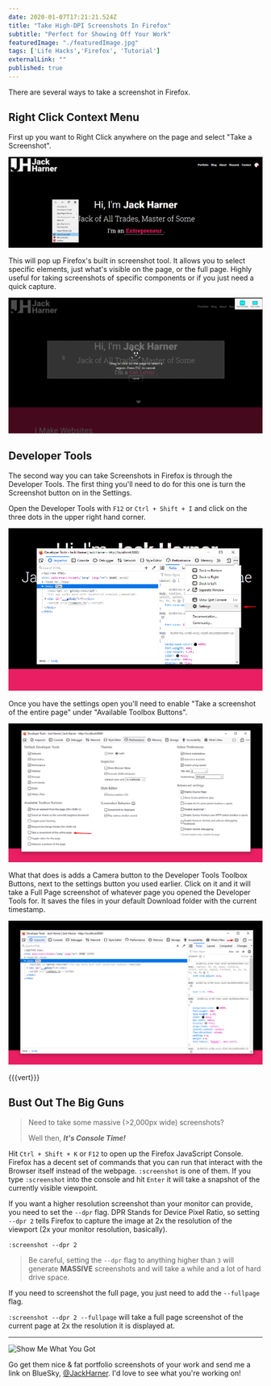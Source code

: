```yaml
---
date: 2020-01-07T17:21:21.524Z
title: "Take High-DPI Screenshots In Firefox" 
subtitle: "Perfect for Showing Off Your Work"
featuredImage: "./featuredImage.jpg"
tags: ['Life Hacks','Firefox', 'Tutorial']
externalLink: ""
published: true
---
```

There are several ways to take a screenshot in Firefox. 

## Right Click Context Menu

First up you want to Right Click anywhere on the page and select "Take a Screenshot".

![Right Click Anywhere and select "Take A Screenshot"](./screenshot.png)

This will pop up Firefox's built in screenshot tool. It allows you to select specific elements, just what's visible on the page, or the full page. Highly useful for taking screenshots of specific components or if you just need a quick capture. 

![Firefox's In Browser Screenshot Tool In Action](right-click__screenshot.png)

## Developer Tools

The second way you can take Screenshots in Firefox is through the Developer Tools. The first thing you'll need to do for this one is turn the Screenshot button on in the Settings. 

Open the Developer Tools with `F12` or `Ctrl + Shift + I` and click on the three dots in the upper right hand corner.

![](inspector-settings.png)

Once you have the settings open you'll need to enable "Take a screenshot of the entire page" under "Available Toolbox Buttons".

![](take-screenshot-setting.png)

What that does is adds a Camera button to the Developer Tools Toolbox Buttons, next to the settings button you used earlier. Click on it and it will take a Full Page screenshot of whatever page you opened the Developer Tools for. It saves the files in your default Download folder with the current timestamp.

![](screenshot-button.png)

{{{vert}}}

## Bust Out The Big Guns

> Need to take some massive (>2,000px wide) screenshots? 
> 
> Well then, _**It's Console Time!**_

Hit `Ctrl + Shift + K` or `F12` to open up the Firefox JavaScript Console. Firefox has a decent set of commands that you can run that interact with the Browser itself instead of the webpage. `:screenshot` is one of them.  If you type `:screenshot` into the console and hit `Enter` it will take a snapshot of the currently visible viewpoint.

If you want a higher resolution screenshot than your monitor can provide, you need to set the `--dpr` flag. DPR Stands for Device Pixel Ratio, so setting `--dpr 2` tells Firefox to capture the image at 2x the resolution of the viewport (2x your monitor resolution, basically).

```
:screenshot --dpr 2
```
> Be careful, setting the `--dpr` flag to anything higher than `3` will generate **MASSIVE** screenshots and will take a while and a lot of hard drive space.

If you need to screenshot the full page, you just need to add the `--fullpage` flag. 

`:screenshot --dpr 2 --fullpage` will take a full page screenshot of the current page at 2x the resolution it is displayed at. 

---

![Show Me What You Got](https://media.giphy.com/media/26DOs997h6fgsCthu/giphy.gif)

Go get them nice & fat portfolio screenshots of your work and send me a link on BlueSky, [@JackHarner](https://bsky.app/profile/jackharner.com). I'd love to see what you're working on!
